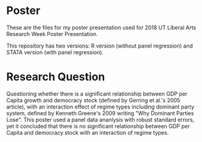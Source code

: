 # Poster
These are the files for my poster presentation used for 2018 UT Liberal Arts Research Week Poster Presentation.

This repository has two versions: R version (without panel regression) and STATA version (with panel regression).

# Research Question
Questioning whether there is a significant relationship between GDP per Capita growth and democracy stock (defined by Gerring et al.'s 2005 article), with an interaction effect of regime types including dominant party system, defined by Kenneth Greene's 2009 writing "Why Dominant Parties Lose". This poster used a panel data ananlysis with robust standard errors, yet it concluded that there is no significant relationship between GDP per Capita and democracy stock with an interaction of regime types. 
